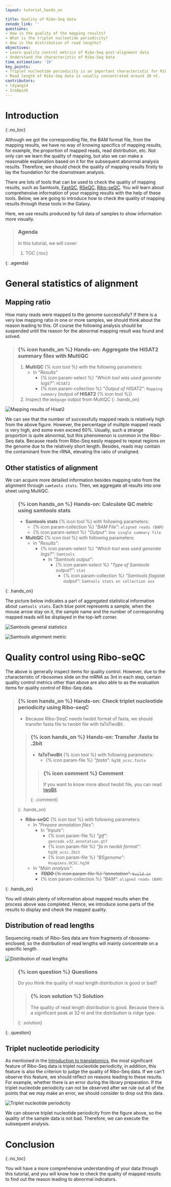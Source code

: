 ```yaml
---
layout: tutorial_hands_on

title: Quality of Ribo-Seq data
zenodo_link: ''
questions:
- How is the quality of the mapping results?
- What is the triplet nucleotide periodicity?
- How is the distribution of read lengths?
objectives:
- Learn quality control metrics of Ribo-Seq post-alignment data
- Understand the characteristic of Ribo-Seq data
time_estimation: '1h'
key_points:
- Triplet nucleotide periodicity is an important characteristic for Ribo-Seq data
- Read length of Ribo-Seq data is usually concentrated around 30 nt.
contributors:
- ldyang14
- IceApink
---
```



# Introduction
{:.no_toc}

<!-- This is a comment. -->

Although we got the corresponding file, the BAM format file, from the mapping results, we have no way of knowing specifics of mapping results, for example, the proportion of mapped reads, read distribution, etc. Not only can we learn the quality of mapping, but also we can make a reasonable explanation based on it for the subsequent abnormal analysis results. Therefore, we should check the quality of mapping results firstly to lay the foundation for the downstream analysis.

There are lots of tools that can be used to check the quality of mapping results, such as Samtools, [FastQC](https://www.bioinformatics.babraham.ac.uk/projects/fastqc/), [RSeQC](http://rseqc.sourceforge.net/), [Ribo-seQC](https://github.com/ohlerlab/RiboseQC). You will learn about comprehensive information of your mapping results with the help of these tools. Below, we are going to introduce how to check the quality of mapping results through these tools in the Galaxy.

Here, we use results produced by full data of samples to show information more visually.

> ### Agenda
>
> In this tutorial, we will cover:
>
> 1. TOC
> {:toc}
>
{: .agenda}

# General statistics of alignment

## Mapping ratio

How many reads were mapped to the genome successfully? If there is a very low mapping ratio in one or more samples, we should think about the reason leading to this. Of course the following analysis should be suspended until the reason for the abnormal mapping result was found and solved.

> ### {% icon hands_on %} Hands-on: Aggregate the HISAT2 summary files with **MultiQC**
>
> 1. **MultiQC** {% icon tool %} with the following parameters:
>    - In *"Results"*
>      - {% icon param-select %} *"Which tool was used generate logs?"*: `HISAT2`
>      - {% icon param-collection %} *"Output of HISAT2"*: `Mapping summary` (output of **HISAT2** {% icon tool %})
> 2. Inspect the `Webpage` output from MultiQC
	{: .hands_on}

![Mapping results of Hisat2](../../images/quality-of-mapped-reads/hisat2_mapstats_mqc.png "Mapping results of Hisat2")

We can see that the number of successfully mapped reads is relatively high from the above figure. However, the percentage of multiple mapped reads is very high, and some even exceed 60%. Usually, such a strange proportion is quite abnormal, but this phenomenon is common in the Ribo-Seq data. Because reads from Ribo-Seq easily mapped to repeat regions on the genome due to the relatively short length. Besides, reads may contain the contaminant from the rRNA, elevating the ratio of unaligned.

## Other statistics of alignment

We can acquire more detailed information besides mapping ratio from the alignment through `samtools stats`. Then, we aggregate all results into one sheet using MultiQC.

> ### {% icon hands_on %} Hands-on: Calculate QC metric using samtools stats
>
> - **Samtools stats** {% icon tool %} with following parameters:
>   - {% icon param-collection %} *"BAM File"*: `aligned reads (BAM)`
>   - {% icon param-select %} *"Output"*: `One single summary file`
> - **MultiQC** {% icon tool %} with following parameters:
>   - In *"Results"*:
>     - {% icon param-select %} *"Which tool was used generate logs?"*: `Samtools`
>       - In *"Samtools output"*:
>         - {% icon param-select %} *"Type of Samtools output?"*: `stat`
>           - {% icon param-collection %} *"Samtools flagstat output"*: `Samtools stats on collection xxx`
>
{: .hands_on}

The picture below indicates a part of aggregated statistical information about `samtools stats`. Each blue point represents a sample, when the mouse arrow stay on it, the sample name and the number of corresponding mapped reads will be displayed in the top-left corner.

![Samtools general statistics](../../images/quality-of-mapped-reads/samtools_stats_1.png "Samtools general statistics")

![Samtools alignment metric](../../images/quality-of-mapped-reads/samtools_stats_2.png "Samtools alignment metric")

# Quality control using Ribo-seQC

The above is generally inspect items for quality control. However, due to the characteristic of ribosomes slide on the mRNA as 3nt in each step, certain quality control metrics other than above are also able to as the evaluation items for quality control of Ribo-Seq data.

> ### {% icon hands_on %} Hands-on: Check triplet nucleotide periodicity using Ribo-seqC
>
> - Because Ribo-SeqC needs twobit format of fasta, we should transfer fasta file to twobit file with faToTwoBit.
>
> > ### {% icon hands_on %} Hands-on: Transfer .fasta to .2bit
> >
> > - **faToTwoBit** {% icon tool %} with following parameters:
> >   - {% icon param-file %} *"fasta"*: `hg38_ucsc.fasta`
> >
> > > ### {% icon comment %} Comment
> > >
> > > If you want to know more about twobit file, you can read [twoBit](https://genome.ucsc.edu/goldenpath/help/twoBit.html).
> > >
> > {: .comment}
> >
> {: .hands_on}
>
> - **Ribo-seQC** {% icon tool %} with following parameters:
>   - In *"Prepare annotation files"*:
>     - In *"Inputs"*:
>       - {% icon param-file %} *"gtf"*: `gencode.v32.annotation.gtf`
>       - {% icon param-file %} *"fa in twobit format"*: `hg38_ucsc.2bit`
>       - {% icon param-file %} *"BSgenome"*: `Hsapiens.UCSC.hg38`
>   - In *"Main analysis"*:
>     - ~~***TODO*** {% icon param-file %} *"annotation"*: `build-in`~~
>     - {% icon param-collection %} *"BAM"*: `aligned reads (BAM)`
>
{: .hands_on}

You will obtain plenty of information about mapped results when the process above was completed. Hence, we introduce some parts of the results to display and check the mapped quality.

## Distribution of read lengths

Sequencing reads of Ribo-Seq data are from fragments of ribosome-enclosed, so the distribution of read lengths will mainly concentrate on a specific length.

![Distribution of read lengths](../../images/quality-of-mapped-reads/riboseqc1_read_length_distribution.png "Distribution of read lengths")

> ### {% icon question %} Questions
>
> Do you think the quality of read length distribution is good or bad?
>
> > ### {% icon solution %} Solution
> >
> > The quality of read length distribution is good. Because there is a significant peak at 32 nt and the distribution is ridge type.
> >
> {: .solution}
>
{: .question}

## Triplet nucleotide periodicity

As mentioned in the [Introduction to translatomics](), the most significant feature of Ribo-Seq data is triplet nucleotide periodicity, in addition, this feature is also the criterion to judge the quality of Ribo-Seq data. If we can't observe this feature, we should reflect on reasons leading to these results. For example, whether there is an error during the library preparation. If the triplet nucleotide periodicity can not be observed after we rule out all of the points that we may make an error, we should consider to drop out this data.

![Triplet nucleotide periodicity](../../images/quality-of-mapped-reads/riboseqc3_3nt.png "Triplet nucleotide periodicity")

We can observe triplet nucleotide periodicity from the figure above, so the quality of the sample data is not bad. Therefore, we can execute the subsequent analysis.


# Conclusion

{:.no_toc}

You will have a more comprehensive understanding of your data through this tutorial, and you will know how to check the quality of mapped results to find out the reason leading to abnormal indicators.
